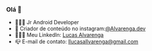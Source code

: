 ### Olá 👋

- 👨🏻‍💻 Jr Android Developer
- 🎈 Criador de conteúdo no instagram:[@Alvarenga.dev](https://www.instagram.com/alvarenga.dev/)
- 🙋🏻‍♂️ Meu LinkedIn: [Lucas Alvarenga](https://www.linkedin.com/in/llucasallvarenga/)
- 📪 E-mail de contato: llucasallvarenga@gmail.com

<!--
**Alvarenga-Dev/Alvarenga-Dev** is a ✨ _special_ ✨ repository because its `README.md` (this file) appears on your GitHub profile.

Here are some ideas to get you started:

- 🔭 I’m currently working on ...
- 🌱 I’m currently learning ...
- 👯 I’m looking to collaborate on ...
- 🤔 I’m looking for help with ...
- 💬 Ask me about ...
- 📫 How to reach me: ...
- 😄 Pronouns: ...
- ⚡ Fun fact: ...
-->
